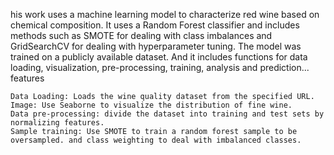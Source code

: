 his work uses a machine learning model to characterize red wine based on chemical composition. It uses a Random Forest classifier and includes methods such as SMOTE for dealing with class imbalances and GridSearchCV for dealing with hyperparameter tuning. The model was trained on a publicly available dataset. And it includes functions for data loading, visualization, pre-processing, training, analysis and prediction...
features

    Data Loading: Loads the wine quality dataset from the specified URL.
    Image: Use Seaborne to visualize the distribution of fine wine.
    Data pre-processing: divide the dataset into training and test sets by normalizing features.
    Sample training: Use SMOTE to train a random forest sample to be oversampled. and class weighting to deal with imbalanced classes.